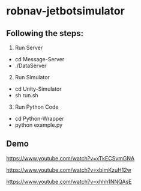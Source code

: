 # robnav-jetbotsimulator

## Following the steps:


1. Run Server
* cd Message-Server
* ./DataServer

2. Run Simulator
* cd Unity-Simulator
* sh run.sh

3. Run Python Code
* cd Python-Wrapper
* python example.py

## Demo
https://www.youtube.com/watch?v=xTkECSvmGNA

https://www.youtube.com/watch?v=xbimKzuH12w

https://www.youtube.com/watch?v=xhhh1NNQAsE
